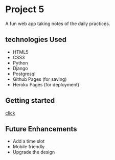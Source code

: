 # Project 5

A fun web app taking notes of the daily practices.

## technologies Used
- HTML5
- CSS3
- Python
- Django
- Postgresql
- Github Pages (for saving)
- Heroku Pages (for deployment)


## Getting started
[click](https://django-practices-app.herokuapp.com/) 

## Future Enhancements
- Add a time slot
- Mobile friendly
- Upgrade the design 